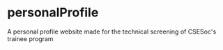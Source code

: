 # personalProfile
A personal profile website made for the technical screening of CSESoc's trainee program
